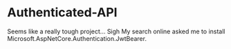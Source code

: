 # Authenticated-API
Seems like a really tough project... Sigh
My search online asked me to install Microsoft.AspNetCore.Authentication.JwtBearer. 